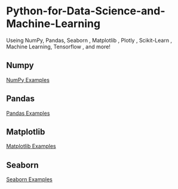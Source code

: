 # Python-for-Data-Science-and-Machine-Learning
Useing NumPy, Pandas, Seaborn , Matplotlib , Plotly , Scikit-Learn , Machine Learning, Tensorflow , and more!

## Numpy
[NumPy Examples](https://github.com/naveennakshatram/Python-for-Data-Science-and-Machine-Learning/blob/main/NumPy-Examples/README.md)


## Pandas
[Pandas Examples](https://github.com/naveennakshatram/Python-for-Data-Science-and-Machine-Learning/blob/main/Pandas/README.md)


## Matplotlib
[Matplotlib Examples](https://github.com/naveennakshatram/Python-for-Data-Science-and-Machine-Learning/blob/main/Matplotlib/README.md)


## Seaborn
[Seaborn Examples](https://github.com/naveennakshatram/Python-for-Data-Science-and-Machine-Learning/blob/main/Pandas/README.md)
